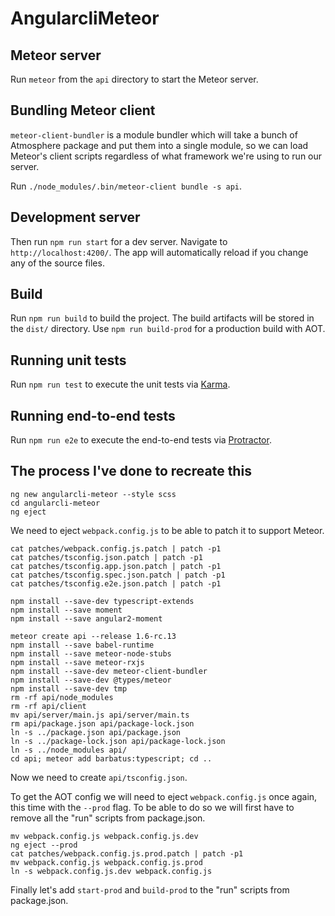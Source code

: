 # AngularcliMeteor

## Meteor server

Run `meteor` from the `api` directory to start the Meteor server.

## Bundling Meteor client

`meteor-client-bundler` is a module bundler which will take a bunch of Atmosphere package and put them into a single module, so we can load Meteor's client scripts regardless of what framework we're using to run our server.

Run `./node_modules/.bin/meteor-client bundle -s api`.

## Development server

Then run `npm run start` for a dev server. Navigate to `http://localhost:4200/`. The app will automatically reload if you change any of the source files.

## Build

Run `npm run build` to build the project. The build artifacts will be stored in the `dist/` directory. Use `npm run build-prod` for a production build with AOT.

## Running unit tests

Run `npm run test` to execute the unit tests via [Karma](https://karma-runner.github.io).

## Running end-to-end tests

Run `npm run e2e` to execute the end-to-end tests via [Protractor](http://www.protractortest.org/).

## The process I've done to recreate this

```
ng new angularcli-meteor --style scss
cd angularcli-meteor
ng eject
```
We need to eject `webpack.config.js` to be able to patch it to support Meteor.

```
cat patches/webpack.config.js.patch | patch -p1
cat patches/tsconfig.json.patch | patch -p1
cat patches/tsconfig.app.json.patch | patch -p1
cat patches/tsconfig.spec.json.patch | patch -p1
cat patches/tsconfig.e2e.json.patch | patch -p1
```

```
npm install --save-dev typescript-extends
npm install --save moment
npm install --save angular2-moment
```

```
meteor create api --release 1.6-rc.13
npm install --save babel-runtime
npm install --save meteor-node-stubs
npm install --save meteor-rxjs
npm install --save-dev meteor-client-bundler
npm install --save-dev @types/meteor
npm install --save-dev tmp
rm -rf api/node_modules
rm -rf api/client
mv api/server/main.js api/server/main.ts
rm api/package.json api/package-lock.json
ln -s ../package.json api/package.json
ln -s ../package-lock.json api/package-lock.json
ln -s ../node_modules api/
cd api; meteor add barbatus:typescript; cd ..
```

Now we need to create `api/tsconfig.json`.

To get the AOT config we will need to eject `webpack.config.js` once again, this time with the `--prod` flag.
To be able to do so we will first have to remove all the "run" scripts from package.json.

```
mv webpack.config.js webpack.config.js.dev
ng eject --prod
cat patches/webpack.config.js.prod.patch | patch -p1
mv webpack.config.js webpack.config.js.prod
ln -s webpack.config.js.dev webpack.config.js
```

Finally let's add `start-prod` and `build-prod` to the "run" scripts from package.json.
